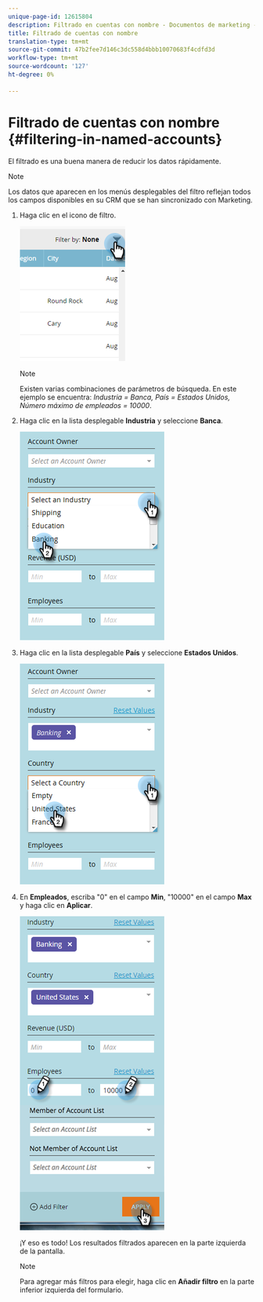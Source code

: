 ```yaml
---
unique-page-id: 12615804
description: Filtrado en cuentas con nombre - Documentos de marketing - Documentación del producto
title: Filtrado de cuentas con nombre
translation-type: tm+mt
source-git-commit: 47b2fee7d146c3dc558d4bbb10070683f4cdfd3d
workflow-type: tm+mt
source-wordcount: '127'
ht-degree: 0%

---
```



# Filtrado de cuentas con nombre {#filtering-in-named-accounts}

El filtrado es una buena manera de reducir los datos rápidamente.

>[!NOTE]
>
>Los datos que aparecen en los menús desplegables del filtro reflejan todos los campos disponibles en su CRM que se han sincronizado con Marketing.

1. Haga clic en el icono de filtro.

   ![](assets/filter-one.png)

   >[!NOTE]
   >
   >Existen varias combinaciones de parámetros de búsqueda. En este ejemplo se encuentra: *Industria = Banca, País = Estados Unidos, Número máximo de empleados = 10000*.

1. Haga clic en la lista desplegable **Industria** y seleccione **Banca**.

   ![](assets/filter-2.png)

1. Haga clic en la lista desplegable **País** y seleccione **Estados Unidos**.

   ![](assets/filter-3.png)

1. En **Empleados**, escriba &quot;0&quot; en el campo **Min**, &quot;10000&quot; en el campo **Max** y haga clic en **Aplicar**.

   ![](assets/four-2.png)

   ¡Y eso es todo! Los resultados filtrados aparecen en la parte izquierda de la pantalla.

   >[!NOTE]
   >
   >Para agregar más filtros para elegir, haga clic en **Añadir filtro** en la parte inferior izquierda del formulario.

